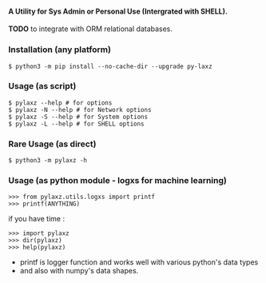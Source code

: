 #### A Utility for Sys Admin or Personal Use (Intergrated with SHELL).

__TODO__ to integrate with ORM relational databases.


### Installation (any platform)
```
$ python3 -m pip install --no-cache-dir --upgrade py-laxz
```

### Usage (as script)
```
$ pylaxz --help # for options
$ pylaxz -N --help # for Network options
$ pylaxz -S --help # for System options
$ pylaxz -L --help # for SHELL options
```

### Rare Usage (as direct)
```
$ python3 -m pylaxz -h
```

### Usage (as python module - logxs for machine learning)
```
>>> from pylaxz.utils.logxs import printf
>>> printf(ANYTHING)
```

if you have time : 

``` 
>>> import pylaxz
>>> dir(pylaxz)
>>> help(pylaxz)
```

+ printf is logger function and works well with various python's data types
+ and also with numpy's data shapes.
